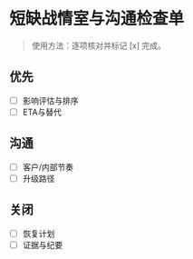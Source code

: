 # 短缺战情室与沟通检查单

> 使用方法：逐项核对并标记 [x] 完成。

## 优先

- [ ] 影响评估与排序
- [ ] ETA与替代

## 沟通

- [ ] 客户/内部节奏
- [ ] 升级路径

## 关闭

- [ ] 恢复计划
- [ ] 证据与纪要
